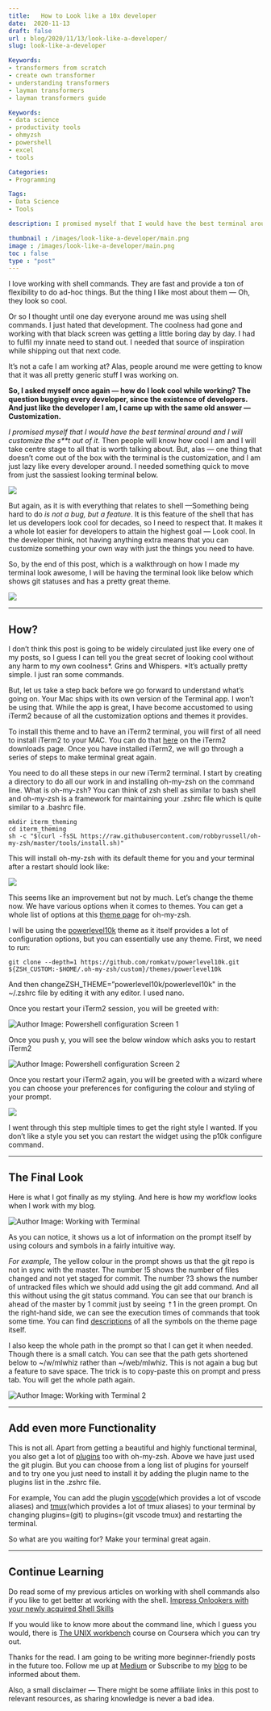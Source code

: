 ```yaml
---
title:   How to Look like a 10x developer
date:  2020-11-13
draft: false
url : blog/2020/11/13/look-like-a-developer/
slug: look-like-a-developer

Keywords:
- transformers from scratch
- create own transformer
- understanding transformers
- layman transformers
- layman transformers guide

Keywords:
- data science
- productivity tools
- ohmyzsh
- powershell
- excel
- tools

Categories:
- Programming

Tags:
- Data Science
- Tools

description: I promised myself that I would have the best terminal around and I will customize the shit out of it. Then people will know how cool I am and I will take centre stage to all that is worth talking about. But, alas — one thing that doesn’t come out of the box with the terminal is the customization, and I am just lazy like every developer around. I needed something quick to move from just the sassiest looking terminal below

thumbnail : /images/look-like-a-developer/main.png
image : /images/look-like-a-developer/main.png
toc : false
type : "post"
---
```



I love working with shell commands. They are fast and provide a ton of flexibility to do ad-hoc things. But the thing I like most about them — Oh, they look so cool.

Or so I thought until one day everyone around me was using shell commands. I just hated that development. The coolness had gone and working with that black screen was getting a little boring day by day. I had to fulfil my innate need to stand out. I needed that source of inspiration while shipping out that next code.

It’s not a cafe I am working at? Alas, people around me were getting to know that it was all pretty generic stuff I was working on.

**So, I asked myself once again — how do I look cool while working? **The question bugging every developer, since the existence of developers. And just like the developer I am, I came up with the same old answer —** Customization.**

*I promised myself that I would have the best terminal around and I will customize the s**t out of it*. Then people will know how cool I am and I will take centre stage to all that is worth talking about. But, alas — one thing that doesn’t come out of the box with the terminal is the customization, and I am just lazy like every developer around. I needed something quick to move from just the sassiest looking terminal below.

![](/images/look-like-a-developer/0.png)

But again, as it is with everything that relates to shell —Something being hard to do *is not a bug, but a feature*. It is this feature of the shell that has let us developers look cool for decades, so I need to respect that. It makes it a whole lot easier for developers to attain the highest goal — Look cool. In the developer think, not having anything extra means that you can customize something your own way with just the things you need to have.

So, by the end of this post, which is a walkthrough on how I made my terminal look awesome, I will be having the terminal look like below which shows git statuses and has a pretty great theme.

![](/images/look-like-a-developer/1.png)

---
## How?

I don’t think this post is going to be widely circulated just like every one of my posts, so I guess I can tell you the great secret of looking cool without any harm to my own coolness*. Grins and Whispers. *It’s actually pretty simple. I just ran some commands.

But, let us take a step back before we go forward to understand what’s going on. Your Mac ships with its own version of the Terminal app. I won’t be using that. While the app is great, I have become accustomed to using iTerm2 because of all the customization options and themes it provides.

To install this theme and to have an iTerm2 terminal, you will first of all need to install iTerm2 to your MAC. You can do that [here](https://www.iterm2.com/downloads.html) on the iTerm2 downloads page. Once you have installed iTerm2, we will go through a series of steps to make terminal great again.

You need to do all these steps in our new iTerm2 terminal. I start by creating a directory to do all our work in and installing oh-my-zsh on the command line. What is oh-my-zsh? You can think of zsh shell as similar to bash shell and oh-my-zsh is a framework for maintaining your .zshrc file which is quite similar to a .bashrc file.

    mkdir iterm_theming
    cd iterm_theming
    sh -c "$(curl -fsSL https://raw.githubusercontent.com/robbyrussell/oh-my-zsh/master/tools/install.sh)"

This will install oh-my-zsh with its default theme for you and your terminal after a restart should look like:

![](/images/look-like-a-developer/2.png)

This seems like an improvement but not by much. Let’s change the theme now. We have various options when it comes to themes. You can get a whole list of options at this [theme page](https://github.com/ohmyzsh/ohmyzsh/wiki/Themes) for oh-my-zsh.

I will be using the [powerlevel10k](https://github.com/romkatv/powerlevel10k) theme as it itself provides a lot of configuration options, but you can essentially use any theme. First, we need to run:

    git clone --depth=1 https://github.com/romkatv/powerlevel10k.git ${ZSH_CUSTOM:-$HOME/.oh-my-zsh/custom}/themes/powerlevel10k

And then changeZSH_THEME=”powerlevel10k/powerlevel10k" in the ~/.zshrc file by editing it with any editor. I used nano.

Once you restart your iTerm2 session, you will be greeted with:

![Author Image: Powershell configuration Screen 1](/images/look-like-a-developer/3.png "Author Image: Powershell configuration Screen 1")

Once you push y, you will see the below window which asks you to restart iTerm2

![Author Image: Powershell configuration Screen 2](/images/look-like-a-developer/4.png "Author Image: Powershell configuration Screen 2")

Once you restart your iTerm2 again, you will be greeted with a wizard where you can choose your preferences for configuring the colour and styling of your prompt.

![](/images/look-like-a-developer/5.gif)

I went through this step multiple times to get the right style I wanted. If you don’t like a style you set you can restart the widget using the p10k configure command.

---
## The Final Look

Here is what I got finally as my styling. And here is how my workflow looks when I work with my blog.

![Author Image: Working with Terminal](/images/look-like-a-developer/6.png "Author Image: Working with Terminal")

As you can notice, it shows us a lot of information on the prompt itself by using colours and symbols in a fairly intuitive way.

*For example,* The yellow colour in the prompt shows us that the git repo is not in sync with the master. The number !5 shows the number of files changed and not yet staged for commit. The number ?3 shows the number of untracked files which we should add using the git add command. And all this without using the git status command. You can see that our branch is ahead of the master by 1 commit just by seeing ⇡1 in the green prompt. On the right-hand side, we can see the execution times of commands that took some time. You can find [descriptions](https://github.com/romkatv/powerlevel10k#what-do-different-symbols-in-git-status-mean) of all the symbols on the theme page itself.

I also keep the whole path in the prompt so that I can get it when needed. Though there is a small catch. You can see that the path gets shortened below to ~/w/mlwhiz rather than ~/web/mlwhiz. This is not again a bug but a feature to save space. The trick is to copy-paste this on prompt and press tab. You will get the whole path again.

![Author Image: Working with Terminal 2](/images/look-like-a-developer/7.png "Author Image: Working with Terminal 2")

---

## Add even more Functionality

This is not all. Apart from getting a beautiful and highly functional terminal, you also get a lot of [plugins](https://github.com/ohmyzsh/ohmyzsh/wiki/Plugins) too with oh-my-zsh. Above we have just used the git plugin. But you can choose from a long list of plugins for yourself and to try one you just need to install it by adding the plugin name to the plugins list in the .zshrc file.

For example, You can add the plugin [vscode](https://github.com/ohmyzsh/ohmyzsh/tree/master/plugins/vscode)(which provides a lot of vscode aliases) and [tmux](https://github.com/ohmyzsh/ohmyzsh/tree/master/plugins/tmux)(which provides a lot of tmux aliases) to your terminal by changing plugins=(git) to plugins=(git vscode tmux) and restarting the terminal.

So what are you waiting for? Make your terminal great again.

---

## Continue Learning

Do read some of my previous articles on working with shell commands also if you like to get better at working with the shell.
[Impress Onlookers with your newly acquired Shell Skills](https://towardsdatascience.com/impress-onlookers-with-your-newly-acquired-shell-skills-a02effb420c2)

If you would like to know more about the command line, which I guess you would, there is [The UNIX workbench](https://coursera.pxf.io/kj1N30) course on Coursera which you can try out.

Thanks for the read. I am going to be writing more beginner-friendly posts in the future too. Follow me up at [Medium](https://mlwhiz.medium.com/?source=post_page---------------------------) or Subscribe to my [blog](https://mlwhiz.ck.page/a9b8bda70c) to be informed about them.

Also, a small disclaimer — There might be some affiliate links in this post to relevant resources, as sharing knowledge is never a bad idea.
